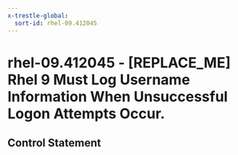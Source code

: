 ```yaml
---
x-trestle-global:
  sort-id: rhel-09.412045
---
```


# rhel-09.412045 - \[REPLACE_ME\] Rhel 9 Must Log Username Information When Unsuccessful Logon Attempts Occur.

## Control Statement
